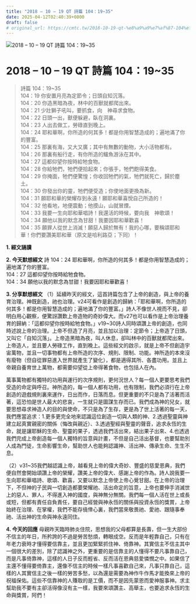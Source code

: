```yaml
---
title: "2018 – 10 – 19 QT 詩篇 104：19~35"
date: 2025-04-12T02:40:39+0800
draft: false
# original_url: https://cmtc.tw/2018-10-19-qt-%e8%a9%a9%e7%af%87-104%ef%bc%9a1935
---
```


![2018 – 10 – 19 QT 詩篇 104：19\~35](/images/qt.jpg   "2018 – 10 – 19 QT 詩篇 104：19\~35")

# 2018 – 10 – 19 QT 詩篇 104：19\~35

> 詩篇 104：19\~35  
> 104：19 你安置月亮為定節令；日頭自知沉落。  
> 104：20 你造黑暗為夜，林中的百獸就都爬出來。  
> 104：21 少壯獅子吼叫，要抓食，向　神尋求食物。  
> 104：22 日頭一出，獸便躲避，臥在洞裏。  
> 104：23 人出去做工，勞碌直到晚上。  
> 104：24 耶和華啊，你所造的何其多！都是你用智慧造成的；遍地滿了你的豐富。  
> 104：25 那裏有海，又大又廣；其中有無數的動物，大小活物都有。  
> 104：26 那裏有船行走，有你所造的鱷魚游泳在其中。  
> 104：27 這都仰望你按時給牠食物。  
> 104：28 你給牠們，牠們便拾起來；你張手，牠們飽得美食。  
> 104：29 你掩面，牠們便驚惶；你收回牠們的氣，牠們就死亡，歸於塵土。  
> 104：30 你發出你的靈，牠們便受造；你使地面更換為新。  
> 104：31 願耶和華的榮耀存到永遠！願耶和華喜悅自己所造的！  
> 104：32 他看地，地便震動；他摸山，山就冒煙。  
> 104：33 我要一生向耶和華唱詩！我還活的時候，要向我　神歌頌！  
> 104：34 願他以我的默念為甘甜！我要因耶和華歡喜！  
> 104：35 願罪人從世上消滅！願惡人歸於無有！我的心哪，要稱頌耶和華！你們要讚美耶和華（原文是哈利路亞；下同）！

**1. 經文誦讀**

**2.  今天默想經文**
詩 104：24 耶和華啊，你所造的何其多！都是你用智慧造成的；遍地滿了你的豐富。  
104：27 這都仰望你按時給牠食物。  
104：34 願他以我的默念為甘甜！我要因耶和華歡喜！

**3. 分享默想經文**
（1）延續昨天的經文，這首詩篇包含了上帝的創造，與上帝的養育治理。神既創造，祂也治理。v24可看作是創造的歸納：「耶和華啊，你所造的何其多！都是你用智慧造成的；遍地滿了你的豐富。」詩人不像世人視而不見，卻明白用心觀察，便驚訝讚歎上帝造物的奇妙偉大。而v27也可以看作是上帝治理養育的歸納：「這都仰望你按時給牠食物。」v19\~30詩人同時頌讚上帝的創造，也同時述說上帝的治理。上帝不但造了月亮，並且加以治理：定節令；上帝造了日頭，又叫它「自知沉落」。上帝造黑暗為夜，叫人休息，卻叫林中的百獸就都爬出來。上帝造人，並且要人勞碌工作，直到晚上。這些經文的啟示，就是上帝不但創造宇宙萬物，並且一切事物都有上帝所造的次序、規則、限制、功能。神所造的本來沒有廢物（但自從罪惡進入世界就產生了變化），都是適得其所、各盡功用。並且上帝親自養育世上萬物，都需要仰望從上帝得著食物，也包括人在內。

萬事萬物都有獨特的功用與運行的次序規則，更何況世人？每一個人更要思考我們受造的命定與呼召。神所造的，每一個人都有功用，也有限制，我們必須行在上帝創造的遊戲規則裏來運作，日出而作，日落而息。但更重要的不只是為了活著而活著，這恐怕是世人最大的悲哀，一生就只是圖謀生存而已。我們成為神的兒女，就要思想尋求神造人的目的與使命，不只是為了生存，更是為了世上活著的每一天，我們應當追求：1.更多更完全地來認識這位創造一切與人類的神、2.透過聖靈與神建立起真實親密的關係（悔改與親近）、3.透過聖經與聖靈的聲音，追求永恆的生命，就是讓耶穌的生命、聖靈的果子，透過我們活出來，結出果子出來、4.也透過我們完成上帝創造每一個人獨特的旨意與計畫，不但是自己活出基督，也要幫助別人成為門徒，生命影響生命，幫助世人也能夠認識神、活出神、傳承生命、生生不息。

（2）v31\~35我們越認識上帝，越看見上帝的偉大奇妙、豐盛的慈愛恩典，我們便自然會開始頌讚上帝的榮耀，讚美上帝的偉大、感謝上帝的作為。詩人說我要一生向耶和華唱詩、歌頌、歡喜，又要以默念上帝使上帝心覺甘甜。在上帝的治理下，不但神的子民與一切創造都要榮耀祂、活出命定的旨意，上帝也要伸手消滅世上的惡人、罪人，不得進入神的國度，與神無分無關。我們每一個人活在世上或長或短，但都有責任自負責任，要自己經營與神永恆的關係與投資永恆的獎賞，上帝始終在治理、在掌權，我們不能存僥倖心裏，我們當來敬畏祂、愛祂、跟隨事奉祂、活出神的生命與神永遠同住。

**4. 今天的回應**
母親昨天臨時肺炎住院，思想我的父母都算是長壽，但一生大部份不信主的年日，所矜誇的不過是勞苦愁煩，轉眼成空。反而是年輕靠自己，只有在年老力衰時才懂得要信靠主，並且更加緊緊抓住神、倚靠神。其實信主不信主其中一個很大的差別，除了認識神之外，更重要的是信靠主的人懂得不要凡事靠自己，而是凡事倚靠神，這樣的人日子反而輕省、反而活在恩典慈愛憐憫之中。如果信了主還不懂得要倚靠主，還像不信主的時候一樣凡事喜歡自己來，凡事只靠自己，這樣的人其實信主之後一樣的勞苦多愁，以為還是需要為神作牛作馬才能換來上帝的祝福保佑。這些不信靠神的人賺取的是工價，而不是因先蒙恩而愛神服事神。求主幫助我不要有主卻活得像沒有主一樣，我要來頌讚主、高舉主，也要追求永恆的生命與獎賞，阿們！
